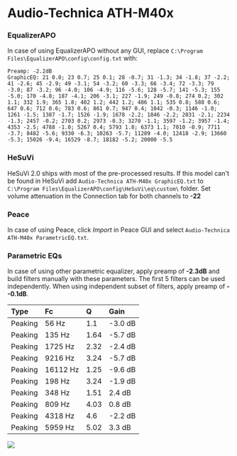 # Audio-Technica ATH-M40x

### EqualizerAPO
In case of using EqualizerAPO without any GUI, replace `C:\Program Files\EqualizerAPO\config\config.txt`
with:
```
Preamp: -2.2dB
GraphicEQ: 21 0.0; 23 0.7; 25 0.1; 28 -0.7; 31 -1.3; 34 -1.8; 37 -2.2; 41 -2.6; 45 -2.9; 49 -3.1; 54 -3.2; 60 -3.3; 66 -3.4; 72 -3.3; 79 -3.0; 87 -3.2; 96 -4.0; 106 -4.9; 116 -5.6; 128 -5.7; 141 -5.3; 155 -5.0; 170 -4.8; 187 -4.1; 206 -3.1; 227 -1.9; 249 -0.8; 274 0.2; 302 1.1; 332 1.9; 365 1.8; 402 1.2; 442 1.2; 486 1.1; 535 0.8; 588 0.6; 647 0.6; 712 0.6; 783 0.6; 861 0.7; 947 0.4; 1042 -0.3; 1146 -1.0; 1261 -1.5; 1387 -1.7; 1526 -1.9; 1678 -2.2; 1846 -2.2; 2031 -2.1; 2234 -1.3; 2457 -0.2; 2703 0.2; 2973 -0.3; 3270 -1.1; 3597 -1.2; 3957 -1.4; 4353 -2.5; 4788 -1.0; 5267 0.4; 5793 1.8; 6373 1.1; 7010 -0.9; 7711 -3.7; 8482 -5.6; 9330 -6.3; 10263 -5.7; 11289 -4.0; 12418 -2.9; 13660 -5.3; 15026 -9.4; 16529 -8.7; 18182 -5.2; 20000 -5.5
```

### HeSuVi
HeSuVi 2.0 ships with most of the pre-processed results. If this model can't be found in HeSuVi add
`Audio-Technica ATH-M40x GraphicEQ.txt` to `C:\Program Files\EqualizerAPO\config\HeSuVi\eq\custom\` folder.
Set volume attenuation in the Connection tab for both channels to **-22**

### Peace
In case of using Peace, click *Import* in Peace GUI and select `Audio-Technica ATH-M40x ParametricEQ.txt`.

### Parametric EQs
In case of using other parametric equalizer, apply preamp of **-2.3dB** and build filters manually
with these parameters. The first 5 filters can be used independently.
When using independent subset of filters, apply preamp of **--0.1dB**.

| Type    | Fc       |    Q | Gain    |
|:--------|:---------|:-----|:--------|
| Peaking | 56 Hz    | 1.1  | -3.0 dB |
| Peaking | 135 Hz   | 1.64 | -5.7 dB |
| Peaking | 1725 Hz  | 2.32 | -2.4 dB |
| Peaking | 9216 Hz  | 3.24 | -5.7 dB |
| Peaking | 16112 Hz | 1.25 | -9.6 dB |
| Peaking | 198 Hz   | 3.24 | -1.9 dB |
| Peaking | 348 Hz   | 1.51 | 2.4 dB  |
| Peaking | 809 Hz   | 4.03 | 0.8 dB  |
| Peaking | 4318 Hz  | 4.6  | -2.2 dB |
| Peaking | 5959 Hz  | 5.02 | 3.3 dB  |

![](https://raw.githubusercontent.com/jaakkopasanen/AutoEq/master/results/rtings/avg/Audio-Technica%20ATH-M40x/Audio-Technica%20ATH-M40x.png)